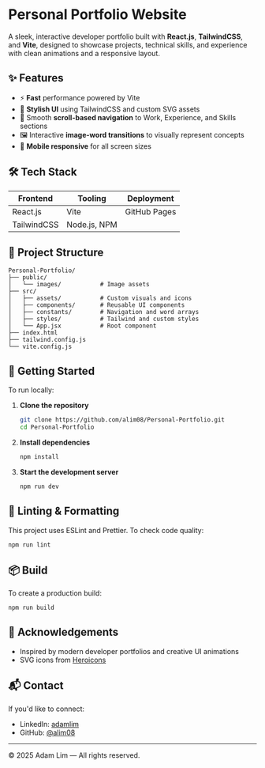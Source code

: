 # Personal Portfolio Website

A sleek, interactive developer portfolio built with **React.js**, **TailwindCSS**, and **Vite**, designed to showcase projects, technical skills, and experience with clean animations and a responsive layout.

## ✨ Features

- ⚡ **Fast** performance powered by Vite
- 🎨 **Stylish UI** using TailwindCSS and custom SVG assets
- 🧭 Smooth **scroll-based navigation** to Work, Experience, and Skills sections
- 🖼️ Interactive **image-word transitions** to visually represent concepts
- 📱 **Mobile responsive** for all screen sizes

## 🛠️ Tech Stack

| Frontend     | Tooling         | Deployment   |
|--------------|-----------------|--------------|
| React.js     | Vite            | GitHub Pages |
| TailwindCSS  | Node.js, NPM    |              |

## 📂 Project Structure

```
Personal-Portfolio/
├── public/
│   └── images/           # Image assets
├── src/
│   ├── assets/           # Custom visuals and icons
│   ├── components/       # Reusable UI components
│   ├── constants/        # Navigation and word arrays
│   ├── styles/           # Tailwind and custom styles
│   └── App.jsx           # Root component
├── index.html
├── tailwind.config.js
└── vite.config.js
```

## 🚀 Getting Started

To run locally:

1. **Clone the repository**
   ```bash
   git clone https://github.com/alim08/Personal-Portfolio.git
   cd Personal-Portfolio
   ```

2. **Install dependencies**
   ```bash
   npm install
   ```

3. **Start the development server**
   ```bash
   npm run dev
   ```

## 🧪 Linting & Formatting

This project uses ESLint and Prettier. To check code quality:
```bash
npm run lint
```

## 📦 Build

To create a production build:
```bash
npm run build
```

## 🙌 Acknowledgements

- Inspired by modern developer portfolios and creative UI animations
- SVG icons from [Heroicons](https://heroicons.com)

## 📬 Contact

If you'd like to connect:

- LinkedIn: [adamlim](https://www.linkedin.com/in/adamlim/)
- GitHub: [@alim08](https://github.com/alim08)

---

© 2025 Adam Lim — All rights reserved.
